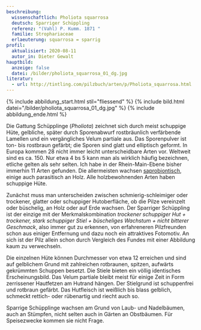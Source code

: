 ```yaml
---
beschreibung:
  wissenschaftlich: Pholiota squarrosa
  deutsch: Sparriger Schüppling
  referenz: "(Vahl) P. Kumm. 1871 "
  familie: Strophariaceae
  erlaeuterung: squarrosa = sparrig
profil:
  aktualisiert: 2020-08-11
  autor_in: Dieter Gewalt
hauptbild:
  anzeige: false
  datei: /bilder/pholiota_squarrosa_01_dg.jpg
literatur:
  - url: http://tintling.com/pilzbuch/arten/p/Pholiota_squarrosa.html
---
```

{% include abbildung_start.html stil="fliessend" %}
{% include bild.html datei="/bilder/pholiota_squarrosa_01_dg.jpg" %}
{% include abbildung_ende.html %}

Die Gattung Schüpplinge (*Pholiota*) zeichnet sich durch meist schuppige Hüte, gelbliche, später durch Sporenabwurf rostbräunlich verfärbende Lamellen und ein vergängliches Velum partiale aus. Das Sporenpulver ist ton- bis rostbraun gefärbt; die Sporen sind glatt und elliptisch geformt. In Europa kommen 28 nicht immer leicht unterscheidbare Arten vor. Weltweit sind es ca. 150. Nur etwa 4 bs 5 kann man als wirklich häufig bezeichnen, etliche gelten als sehr selten. Ich habe in der Rhein-Main-Ebene bisher immerhin 11 Arten gefunden. Die allermeisten wachsen [saprobiontisch](saprobiontisch "Glossar"), einige auch parasitisch an Holz. Alle holzbewohnenden Arten haben schuppige Hüte.

Zunächst muss man unterscheiden zwischen schmierig-schleimiger oder trockener, glatter oder schuppiger Hutoberfläche, ob die Pilze vereinzelt oder büschelig, an Holz oder auf Erde wachsen. Der Sparriger Schüppling ist der einzige mit der Merkmalskombination *trockener schuppiger Hut + trockener, stark schuppiger Stiel + büscheliges Wachstum + nicht bitterer Geschmack*, also immer gut zu erkennen, von erfahreneren Pilzfreunden schon aus einiger Entfernung und dazu noch ein attraktives Fotomotiv. An sich ist der Pilz allein schon durch Vergleich des Fundes mit einer Abbildung kaum zu verwechseln.

Die einzelnen Hüte können Durchmesser von etwa 12 erreichen und sind auf gelblichem Grund mit zahlreichen rotbraunen, spitzen, aufwärts gekrümmten Schuppen besetzt. Die Stiele bieten ein völlig identisches Erscheinungsbild. Das Velum partiale bleibt meist für einige Zeit in Form zerrissener Hautfetzen am Hutrand hängen. Der Stielgrund ist schuppenfrei und rotbraun gefärbt. Das Hutfleisch ist weißlich bis blass gelblich, schmeckt rettich- oder rübenartig und riecht auch so.

Sparrige Schüpplinge wachsen am Grund von Laub- und Nadelbäumen, auch an Stümpfen, nicht selten auch in Gärten an Obstbäumen. Für Speisezwecke kommen sie nicht Frage.